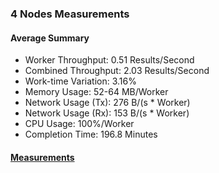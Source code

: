 ### 4 Nodes Measurements

#### Average Summary

- Worker Throughput: 0.51 Results/Second
- Combined Throughput: 2.03 Results/Second
- Work-time Variation: 3.16%
- Memory Usage: 52-64 MB/Worker
- Network Usage (Tx): 276 B/(s * Worker)
- Network Usage (Rx): 153 B/(s * Worker)
- CPU Usage: 100%/Worker
- Completion Time: 196.8 Minutes

#### [Measurements](https://snapshots.raintank.io/dashboard/snapshot/M0OZbDPxY6vgi8IQnZYJbI2XBuZwMFru)